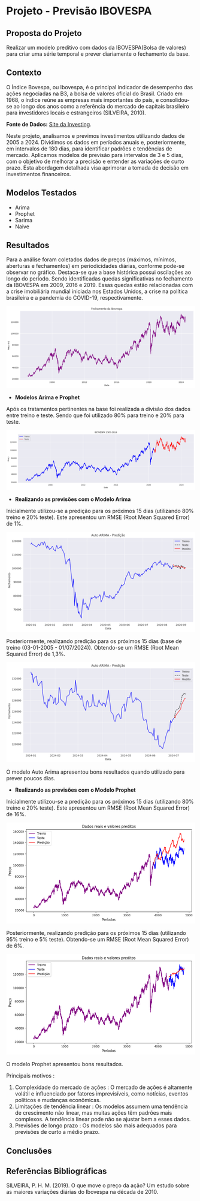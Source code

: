 # **Projeto - Previsão IBOVESPA**

**Proposta do Projeto**
---
Realizar um modelo preditivo com dados da IBOVESPA(Bolsa de valores) para criar uma série temporal e prever diariamente o fechamento da base.

**Contexto**
---
O Índice Bovespa, ou Ibovespa, é o principal indicador de desempenho das ações negociadas na B3, a bolsa de valores oficial do Brasil. Criado em 1968, o índice reúne as empresas mais importantes do país, e consolidou-se ao longo dos anos como a referência do mercado de capitais brasileiro para investidores locais e estrangeiros (SILVEIRA, 2010).

**Fonte de Dados:** [Site da Investing](https://br.investing.com/indices/bovespa-historical-data). 

Neste projeto, analisamos e previmos investimentos utilizando dados de 2005 a 2024. Dividimos os dados em períodos anuais e, posteriormente, em intervalos de 180 dias, para identificar padrões e tendências de mercado. Aplicamos modelos de previsão para intervalos de 3 e 5 dias, com o objetivo de melhorar a precisão e entender as variações de curto prazo. Esta abordagem detalhada visa aprimorar a tomada de decisão em investimentos financeiros.

**Modelos Testados**
---

* Arima
* Prophet
* Sarima
* Naive
  
**Resultados**
---

Para a análise foram coletados dados de preços (máximos, mínimos, aberturas e fechamentos) em  periodicidades diárias, conforme pode-se observar no gráfico. Destaca-se que a base histórica possui oscilações ao longo do período. Sendo identificadas quedas significativas no fechamento da IBOVESPA em 2009, 2016 e 2019. Essas quedas estão relacionadas com a crise imobiliária mundial iniciada nos Estados Unidos, a  crise na política brasileira e a pandemia do COVID-19, respectivamente.

![](figure/fechamento_hist.png)

* **Modelos Arima e Prophet**

Após os tratamentos pertinentes na base  foi realizada a divisão dos dados entre treino e teste. Sendo que foi utilizado 80% para treino e 20% para teste. 

![](figure/fechamento_hist_treino_teste.png)


* **Realizando as previsões com o Modelo Arima**

Inicialmente utilizou-se a predição para os próximos 15 dias (utilizando 80% treino e 20% teste). Este apresentou um RMSE (Root Mean Squared Error) de 1%. 

![](figure/base_hist_80_20_15_dias_arima.png)


Posteriormente, realizando predição para os próximos 15 dias (base de treino (03-01-2005 - 01/07/2024)). Obtendo-se um RMSE (Root Mean Squared Error) de 1,3%. 

![](figure/base_hist_completa_15_dias_arima.png)


O modelo Auto Arima apresentou bons resultados quando utilizado para prever poucos dias.


* **Realizando as previsões com o Modelo Prophet**

Inicialmente utilizou-se a predição para os próximos 15 dias (utilizando 80% treino e 20% teste). Este apresentou um RMSE (Root Mean Squared Error) de 16%. 

![](figure/base_hist_80_20_15_dias_prophet.png)


Posteriormente, realizando predição para os próximos 15 dias (utilizando 95% treino e 5% teste). Obtendo-se um RMSE (Root Mean Squared Error) de 6%. 

![](figure/base_hist_completa_15_dias_prophet.png)


O modelo Prophet apresentou bons resultados.


Principais motivos : 
1) Complexidade do mercado de ações : O mercado de ações é altamente volátil e influenciado por fatores imprevisíveis, como notícias, eventos políticos e mudanças econômicas.
2) Limitações de tendência linear : Os modelos assumem uma tendência de crescimento não linear, mas muitas ações têm padrões mais complexos. A tendência linear pode não se ajustar bem a esses dados.
3) Previsões de longo prazo : Os modelos são mais adequados para previsões de curto a médio prazo. 

**Conclusões**
---


**Referências Bibliográficas**
---
SILVEIRA, P. H. M. (2019). O que move o preço da ação? Um estudo sobre as maiores variações diárias do Ibovespa na década de 2010.

